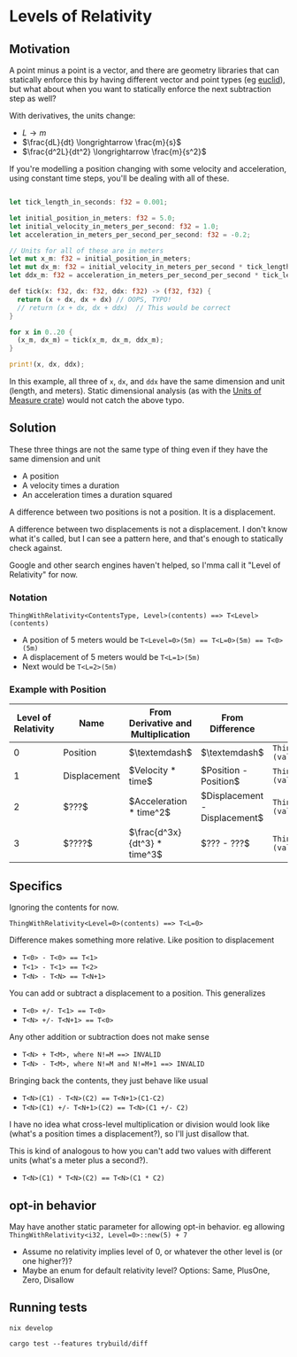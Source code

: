 # Levels of Relativity

## Motivation 

A point minus a point is a vector, and there are geometry libraries that can statically enforce this by having different vector and point types (eg [euclid](https://docs.rs/euclid/latest/euclid/)), but what about when you want to statically enforce the next subtraction step as well?

With derivatives, the units change:

- $L \longrightarrow m$
- $\frac{dL}{dt} \longrightarrow \frac{m}{s}$
- $\frac{d^2L}{dt^2} \longrightarrow \frac{m}{s^2}$

If you're modelling a position changing with some velocity and acceleration, using constant time steps, you'll be dealing with all of these.

```rust

let tick_length_in_seconds: f32 = 0.001;

let initial_position_in_meters: f32 = 5.0;
let initial_velocity_in_meters_per_second: f32 = 1.0;
let acceleration_in_meters_per_second_per_second: f32 = -0.2;

// Units for all of these are in meters
let mut x_m: f32 = initial_position_in_meters;
let mut dx_m: f32 = initial_velocity_in_meters_per_second * tick_length_in_seconds;
let ddx_m: f32 = acceleration_in_meters_per_second_per_second * tick_length_in_seconds * tick_length_in_seconds;

def tick(x: f32, dx: f32, ddx: f32) -> (f32, f32) {
  return (x + dx, dx + dx) // OOPS, TYPO!
  // return (x + dx, dx + ddx)  // This would be correct
}

for x in 0..20 {
  (x_m, dx_m) = tick(x_m, dx_m, ddx_m);
}

print!(x, dx, ddx);

```

In this example, all three of `x`, `dx`, and `ddx` have the same dimension and unit (length, and meters).  Static dimensional analysis (as with the [Units of Measure crate](https://docs.rs/uom/latest/uom/)) would not catch the above typo.

## Solution

These three things are not the same type of thing even if they have the same dimension and unit

- A position
- A velocity times a duration
- An acceleration times a duration squared

A difference between two positions is not a position.  It is a displacement.

A difference between two displacements is not a displacement.  I don't know what it's called, but I can see a pattern here, and that's enough to statically check against.

Google and other search engines haven't helped, so I'mma call it "Level of Relativity" for now.

### Notation

`ThingWithRelativity<ContentsType, Level>(contents) ==> T<Level>(contents)`

- A position of 5 meters would be `T<Level=0>(5m) == T<L=0>(5m) == T<0>(5m)`
- A displacement of 5 meters would be `T<L=1>(5m)`
- Next would be `T<L=2>(5m)`

### Example with Position
<table><thead>
  <tr>
    <th>Level of Relativity</th>
    <th>Name</th>
    <th>From Derivative and Multiplication</th>
    <th>From Difference</th>
    <th>Notation</th>
  </tr></thead>
<tbody>
  <tr>
    <td>0</td>
    <td>Position</td>
    <td>$\textemdash$</td>
    <td>$\textemdash$</td>
    <td><code>ThingWithRelativity&lt;Level=0&gt;(value)</code></td>
  </tr>
  <tr>
    <td>1</td>
    <td>Displacement</td>
    <td>$Velocity * time$</td>
    <td>$Position - Position$</td>
    <td><code>ThingWithRelativity&lt;Level=1&gt;(value)</code></td>
  </tr>
  <tr>
    <td>2</td>
    <td>$???$</td>
    <td>$Acceleration * time^2$</td>
    <td>$Displacement - Displacement$</td>
    <td><code>ThingWithRelativity&lt;Level=2&gt;(value)</code></td>
  </tr>
  <tr>
    <td>3</td>
    <td>$????$</td>
    <td>$\frac{d^3x}{dt^3} * time^3$</td>
    <td>$??? - ???$</td>
    <td><code>ThingWithRelativity&lt;Level=3&gt;(value)</code></td>
  </tr>
</tbody>
</table>

## Specifics

Ignoring the contents for now.

`ThingWithRelativity<Level=0>(contents) ==> T<L=0>`

Difference makes something more relative.  Like position to displacement

- `T<0> - T<0> == T<1>`
- `T<1> - T<1> == T<2>`
- `T<N> - T<N> == T<N+1>`

You can add or subtract a displacement to a position.  This generalizes

- `T<0> +/- T<1> == T<0>`
- `T<N> +/- T<N+1> == T<0>`

Any other addition or subtraction does not make sense

- `T<N> + T<M>, where N!=M ==> INVALID`
- `T<N> - T<M>, where N!=M and N!=M+1 ==> INVALID`

Bringing back the contents, they just behave like usual

- `T<N>(C1) - T<N>(C2) == T<N+1>(C1-C2)`
- `T<N>(C1) +/- T<N+1>(C2) == T<N>(C1 +/- C2)`

I have no idea what cross-level multiplication or division would look like (what's a position times a displacement?), so I'll just disallow that.

This is kind of analogous to how you can't add two values with different units (what's a meter plus a second?).

- `T<N>(C1) * T<N>(C2) == T<N>(C1 * C2)`


## opt-in behavior

May have another static parameter for allowing opt-in behavior.  eg allowing `ThingWithRelativity<i32, Level=0>::new(5) + 7`

- Assume no relativity implies level of 0, or whatever the other level is (or one higher?)?
- Maybe an enum for default relativity level?  Options: Same, PlusOne, Zero, Disallow

## Running tests

`nix develop`

`cargo test --features trybuild/diff`
